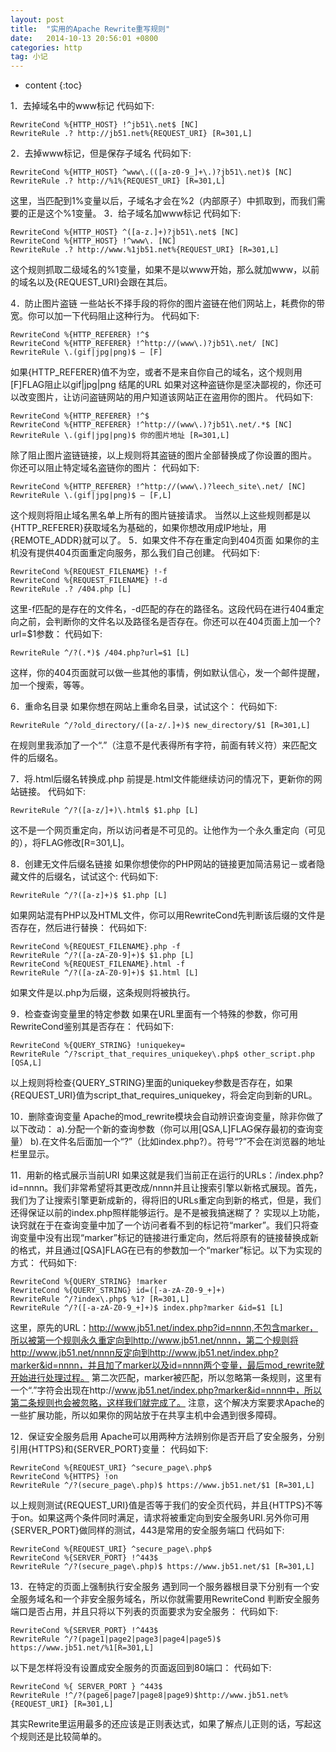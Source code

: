 ```yaml
---
layout: post
title:  "实用的Apache Rewrite重写规则"
date:   2014-10-13 20:56:01 +0800
categories: http
tag: 小记
---
```


* content
{:toc}

1．去掉域名中的www标记
代码如下:

	RewriteCond %{HTTP_HOST} !^jb51\.net$ [NC]
	RewriteRule .? http://jb51.net%{REQUEST_URI} [R=301,L]

2．去掉www标记，但是保存子域名
代码如下:

	RewriteCond %{HTTP_HOST} ^www\.(([a-z0-9_]+\.)?jb51\.net)$ [NC]
	RewriteRule .? http://%1%{REQUEST_URI} [R=301,L]

这里，当匹配到1%变量以后，子域名才会在%2（内部原子）中抓取到，而我们需要的正是这个%1变量。
3．给子域名加www标记
代码如下:

	RewriteCond %{HTTP_HOST} ^([a-z.]+)?jb51\.net$ [NC]
	RewriteCond %{HTTP_HOST} !^www\. [NC]
	RewriteRule .? http://www.%1jb51.net%{REQUEST_URI} [R=301,L]

这个规则抓取二级域名的%1变量，如果不是以www开始，那么就加www，以前的域名以及{REQUEST_URI}会跟在其后。

4．防止图片盗链
一些站长不择手段的将你的图片盗链在他们网站上，耗费你的带宽。你可以加一下代码阻止这种行为。
代码如下:

	RewriteCond %{HTTP_REFERER} !^$
	RewriteCond %{HTTP_REFERER} !^http://(www\.)?jb51\.net/ [NC]
	RewriteRule \.(gif|jpg|png)$ – [F]

如果{HTTP_REFERER}值不为空，或者不是来自你自己的域名，这个规则用[F]FLAG阻止以gif|jpg|png 结尾的URL
如果对这种盗链你是坚决鄙视的，你还可以改变图片，让访问盗链网站的用户知道该网站正在盗用你的图片。
代码如下:

	RewriteCond %{HTTP_REFERER} !^$
	RewriteCond %{HTTP_REFERER} !^http://(www\.)?jb51\.net/.*$ [NC]
	RewriteRule \.(gif|jpg|png)$ 你的图片地址 [R=301,L]

除了阻止图片盗链链接，以上规则将其盗链的图片全部替换成了你设置的图片。
你还可以阻止特定域名盗链你的图片：
代码如下:

	RewriteCond %{HTTP_REFERER} !^http://(www\.)?leech_site\.net/ [NC]
	RewriteRule \.(gif|jpg|png)$ – [F,L]

这个规则将阻止域名黑名单上所有的图片链接请求。
当然以上这些规则都是以{HTTP_REFERER}获取域名为基础的，如果你想改用成IP地址，用{REMOTE_ADDR}就可以了。
5．如果文件不存在重定向到404页面
如果你的主机没有提供404页面重定向服务，那么我们自己创建。
代码如下:

	RewriteCond %{REQUEST_FILENAME} !-f
	RewriteCond %{REQUEST_FILENAME} !-d
	RewriteRule .? /404.php [L]

这里-f匹配的是存在的文件名，-d匹配的存在的路径名。这段代码在进行404重定向之前，会判断你的文件名以及路径名是否存在。你还可以在404页面上加一个?url=$1参数：
代码如下:

	RewriteRule ^/?(.*)$ /404.php?url=$1 [L]

这样，你的404页面就可以做一些其他的事情，例如默认信心，发一个邮件提醒，加一个搜索，等等。

6．重命名目录
如果你想在网站上重命名目录，试试这个：
代码如下:

	RewriteRule ^/?old_directory/([a-z/.]+)$ new_directory/$1 [R=301,L]

在规则里我添加了一个“.”（注意不是代表得所有字符，前面有转义符）来匹配文件的后缀名。

7．将.html后缀名转换成.php
前提是.html文件能继续访问的情况下，更新你的网站链接。
代码如下:

	RewriteRule ^/?([a-z/]+)\.html$ $1.php [L]

这不是一个网页重定向，所以访问者是不可见的。让他作为一个永久重定向（可见的），将FLAG修改[R=301,L]。

8．创建无文件后缀名链接
如果你想使你的PHP网站的链接更加简洁易记－或者隐藏文件的后缀名，试试这个:
代码如下:

	RewriteRule ^/?([a-z]+)$ $1.php [L]

如果网站混有PHP以及HTML文件，你可以用RewriteCond先判断该后缀的文件是否存在，然后进行替换：
代码如下:

	RewriteCond %{REQUEST_FILENAME}.php -f
	RewriteRule ^/?([a-zA-Z0-9]+)$ $1.php [L]
	RewriteCond %{REQUEST_FILENAME}.html -f
	RewriteRule ^/?([a-zA-Z0-9]+)$ $1.html [L]

如果文件是以.php为后缀，这条规则将被执行。

9．检查查询变量里的特定参数
如果在URL里面有一个特殊的参数，你可用RewriteCond鉴别其是否存在：
代码如下:

	RewriteCond %{QUERY_STRING} !uniquekey=
	RewriteRule ^/?script_that_requires_uniquekey\.php$ other_script.php [QSA,L]

以上规则将检查{QUERY_STRING}里面的uniquekey参数是否存在，如果{REQUEST_URI}值为script_that_requires_uniquekey，将会定向到新的URL。

10．删除查询变量
Apache的mod_rewrite模块会自动辨识查询变量，除非你做了以下改动：
a).分配一个新的查询参数（你可以用[QSA,L]FLAG保存最初的查询变量）
b).在文件名后面加一个“?”（比如index.php?）。符号“?”不会在浏览器的地址栏里显示。

11．用新的格式展示当前URI
如果这就是我们当前正在运行的URLs：/index.php?id=nnnn。我们非常希望将其更改成/nnnn并且让搜索引擎以新格式展现。首先，我们为了让搜索引擎更新成新的，得将旧的URLs重定向到新的格式，但是，我们还得保证以前的index.php照样能够运行。是不是被我搞迷糊了？
实现以上功能，诀窍就在于在查询变量中加了一个访问者看不到的标记符“marker”。我们只将查询变量中没有出现“marker”标记的链接进行重定向，然后将原有的链接替换成新的格式，并且通过[QSA]FLAG在已有的参数加一个“marker”标记。以下为实现的方式：
代码如下:

	RewriteCond %{QUERY_STRING} !marker
	RewriteCond %{QUERY_STRING} id=([-a-zA-Z0-9_+]+)
	RewriteRule ^/?index\.php$ %1? [R=301,L]
	RewriteRule ^/?([-a-zA-Z0-9_+]+)$ index.php?marker &id=$1 [L]

这里，原先的URL：http://www.jb51.net/index.php?id=nnnn,不包含marker，所以被第一个规则永久重定向到http://www.jb51.net/nnnn，第二个规则将http://www.jb51.net/nnnn反定向到http://www.jb51.net/index.php?marker&id=nnnn，并且加了marker以及id=nnnn两个变量，最后mod_rewrite就开始进行处理过程。
第二次匹配，marker被匹配，所以忽略第一条规则，这里有一个“.”字符会出现在http://www.jb51.net/index.php?marker&id=nnnn中，所以第二条规则也会被忽略，这样我们就完成了。
注意，这个解决方案要求Apache的一些扩展功能，所以如果你的网站放于在共享主机中会遇到很多障碍。

12．保证安全服务启用
Apache可以用两种方法辨别你是否开启了安全服务，分别引用{HTTPS}和{SERVER_PORT}变量：
代码如下:

	RewriteCond %{REQUEST_URI} ^secure_page\.php$
	RewriteCond %{HTTPS} !on
	RewriteRule ^/?(secure_page\.php)$ https://www.jb51.net/$1 [R=301,L]

以上规则测试{REQUEST_URI}值是否等于我们的安全页代码，并且{HTTPS}不等于on。如果这两个条件同时满足，请求将被重定向到安全服务URI.另外你可用{SERVER_PORT}做同样的测试，443是常用的安全服务端口
代码如下:

	RewriteCond %{REQUEST_URI} ^secure_page\.php$
	RewriteCond %{SERVER_PORT} !^443$
	RewriteRule ^/?(secure_page\.php)$ https://www.jb51.net/$1 [R=301,L]

13．在特定的页面上强制执行安全服务
遇到同一个服务器根目录下分别有一个安全服务域名和一个非安全服务域名，所以你就需要用RewriteCond 判断安全服务端口是否占用，并且只将以下列表的页面要求为安全服务：
代码如下:

	RewriteCond %{SERVER_PORT} !^443$
	RewriteRule ^/?(page1|page2|page3|page4|page5)$ https://www.jb51.net/%1[R=301,L]

以下是怎样将没有设置成安全服务的页面返回到80端口：
代码如下:

	RewriteCond %{ SERVER_PORT } ^443$
	RewriteRule !^/?(page6|page7|page8|page9)$http://www.jb51.net%{REQUEST_URI} [R=301,L]

其实Rewrite里运用最多的还应该是正则表达式，如果了解点儿正则的话，写起这个规则还是比较简单的。